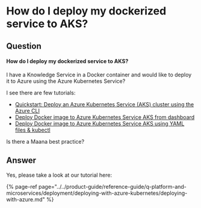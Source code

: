 # How do I deploy my dockerized service to AKS?

## Question

#### How do I deploy my dockerized service to AKS?

I have a Knowledge Service in a Docker container and would like to deploy it to Azure using the Azure Kubernetes Service?

I see there are few tutorials:

* [Quickstart: Deploy an Azure Kubernetes Service \(AKS\) cluster using the Azure CLI](https://docs.microsoft.com/en-us/azure/aks/kubernetes-walkthrough)
* [Deploy Docker image to Azure Kubernetes Service AKS from dashboard](https://www.youtube.com/watch?v=VafY-qfpM8M)
* [Deploy Docker image to Azure Kubernetes Service AKS using YAML files & kubectl](https://www.youtube.com/watch?v=9iHsPGbPSlQ)

Is there a Maana best practice?

## Answer

Yes, please take a look at our tutorial here:

{% page-ref page="../../product-guide/reference-guide/q-platform-and-microservices/deployment/deploying-with-azure-kubernetes/deploying-with-azure.md" %}

## 

